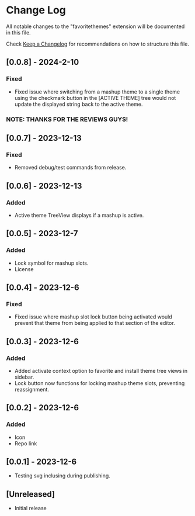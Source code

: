 # Change Log

All notable changes to the "favoritethemes" extension will be documented in this file.

Check [Keep a Changelog](http://keepachangelog.com/) for recommendations on how to structure this file.

## [0.0.8] - 2024-2-10

### Fixed

  - Fixed issue where switching from a mashup theme to a single theme using the checkmark button in the [ACTIVE THEME] tree would not update the displayed string back to the active theme.

### NOTE: THANKS FOR THE REVIEWS GUYS!
 

## [0.0.7] - 2023-12-13

### Fixed

  - Removed debug/test commands from release.
 
  
## [0.0.6] - 2023-12-13

### Added

  - Active theme TreeView displays if a mashup is active.
 
  
## [0.0.5] - 2023-12-7

### Added

  - Lock symbol for mashup slots.
  - License

## [0.0.4] - 2023-12-6

### Fixed

  - Fixed issue where mashup slot lock button being activated would prevent that theme from being applied to that section of the editor.


## [0.0.3] - 2023-12-6

### Added

  - Added activate context option to favorite and install theme tree views in sidebar.
  - Lock button now functions for locking mashup theme slots, preventing reassignment.

## [0.0.2] - 2023-12-6

### Added

  - Icon
  - Repo link


## [0.0.1] - 2023-12-6

 - Testing svg inclusing during publishing.

## [Unreleased]

- Initial release